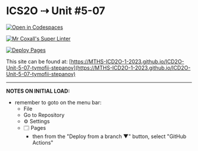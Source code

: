 # ICS2O ⇢ Unit #5-07

[![Open in Codespaces](https://classroom.github.com/assets/launch-codespace-7f7980b617ed060a017424585567c406b6ee15c891e84e1186181d67ecf80aa0.svg)](https://classroom.github.com/open-in-codespaces?assignment_repo_id=15013496)

[![Mr Coxall's Super Linter](https://github.com/MTHS-ICD2O-1-2023/ICD2O-Unit-5-07-tymofii-stepanov/workflows/Mr%20Coxall's%20Super%20Linter/badge.svg)](https://github.com/MTHS-ICD2O-1-2023/ICD2O-Unit-5-07-tymofii-stepanov/actions)

[![Deploy Pages](https://github.com/MTHS-ICD2O-1-2023/ICD2O-Unit-5-07-tymofii-stepanov/workflows/Deploy%20Pages/badge.svg)](https://github.com/MTHS-ICD2O-1-2023/ICD2O-Unit-5-07-tymofii-stepanov/actions)

This site can be found at: [https://MTHS-ICD2O-1-2023.github.io/ICD2O-Unit-5-07-tymofii-stepanov](https://MTHS-ICD2O-1-2023.github.io/ICD2O-Unit-5-07-tymofii-stepanov)

---

**NOTES ON INITIAL LOAD:**
- remember to goto on the menu bar:
  - File
  - Go to Repository
  - ⚙ Settings
  - 🗔 Pages
    - then from the "Deploy from a branch ▼" button, select "GitHub Actions"
